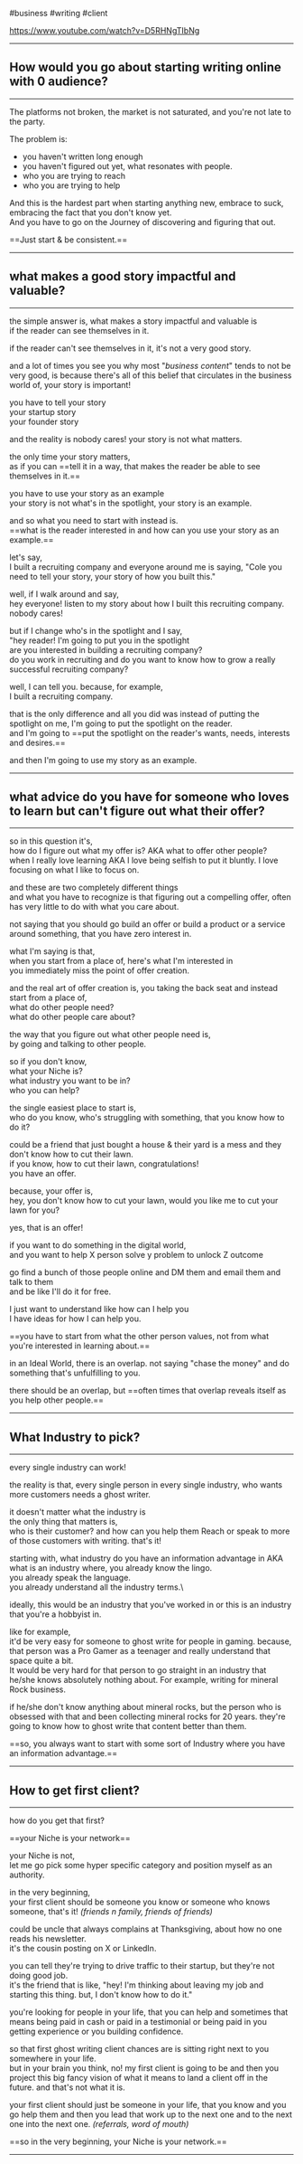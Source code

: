 #business #writing #client

https://www.youtube.com/watch?v=D5RHNgTIbNg

---

## How would you go about starting writing online with 0 audience?
---
The platforms not broken, the market is not saturated, and you're not late to the party.

The problem is:
- you haven't written long enough
- you haven't figured out yet, what resonates with people.
- who you are trying to reach
- who you are trying to help

And this is the hardest part when starting anything new, embrace to suck, embracing the fact that you don't know yet.\
And you have to go on the Journey of discovering and figuring that out.

==Just start & be consistent.==

---
## what makes a good story impactful and valuable?
---
the simple answer is, what makes a story impactful and valuable is\
if the reader can see themselves in it.

if the reader can't see themselves in it, it's not a very good story.

and a lot of times you see you why most "*business content*" tends to not be very good, is because there's all of this belief that circulates in the business world of, your story is important!

you have to tell your story\
your startup story\
your founder story

and the reality is nobody cares! your story is not what matters.

the only time your story matters,\
as if you can ==tell it in a way, that makes the reader be able to see themselves in it.==

you have to use your story as an example\
your story is not what's in the spotlight, your story is an example.

and so what you need to start with instead is.\
==what is the reader interested in and how can you use your story as an example.==

let's say,\
I built a recruiting company and everyone around me is saying, "Cole you need to tell your story, your story of how you built this."

well, if I walk around and say,\
hey everyone! listen to my story about how I built this recruiting company.\
nobody cares!

but if I change who's in the spotlight and I say,\
"hey reader! I'm going to put you in the spotlight\
are you interested in building a recruiting company?\
do you work in recruiting and do you want to know how to grow a really successful recruiting company?

well, I can tell you. because, for example,\
I built a recruiting company.

that is the only difference and all you did was instead of putting the spotlight on me, I'm going to put the spotlight on the reader.\
and I'm going to ==put the spotlight on the reader's wants, needs, interests and desires.==

and then I'm going to use my story as an example.

---
## what advice do you have for someone who loves to learn but can't figure out what their offer?
---

so in this question it's,\
how do I figure out what my offer is? AKA what to offer other people?\
when I really love learning AKA I love being selfish to put it bluntly. I love focusing on what I like to focus on.

and these are two completely different things\
and what you have to recognize is that figuring out a compelling offer, often has very little to do with what you care about.

not saying that you should go build an offer or build a product or a service around something, that you have zero interest in.

what I'm saying is that,\
when you start from a place of, here's what I'm interested in\
you immediately miss the point of offer creation.

and the real art of offer creation is, you taking the back seat and instead start from a place of,\
what do other people need?\
what do other people care about?

the way that you figure out what other people need is,\
by going and talking to other people.

so if you don't know,\
what your Niche is?\
what industry you want to be in?\
who you can help?

the single easiest place to start is,\
who do you know, who's struggling with something, that you know how to do it?

could be a friend that just bought a house & their yard is a mess and they don't know how to cut their lawn.\
if you know, how to cut their lawn, congratulations!\
you have an offer.

because, your offer is,\
hey, you don't know how to cut your lawn, would you like me to cut your lawn for you?

yes, that is an offer! 

if you want to do something in the digital world,\
and you want to help X person solve y problem to unlock Z outcome

go find a bunch of those people online and DM them and email them and talk to them\
and be like I'll do it for free.

I just want to understand like how can I help you\
I have ideas for how I can help you.

==you have to start from what the other person values, not from what you're interested in learning about.==

in an Ideal World, there is an overlap. not saying "chase the money" and do something that's unfulfilling to you.

there should be an overlap, but ==often times that overlap reveals itself as you help other people.==


---
## What Industry to pick?
---
every single industry can work!

the reality is that, every single person in every single industry, who wants more customers needs a ghost writer.

it doesn't matter what the industry is\
the only thing that matters is,\
who is their customer? and how can you help them Reach or speak to more of
those customers with writing. that's it!

starting with, what industry do you have an information advantage in AKA\
what is an industry where,
you already know the lingo.\
you already speak the language.\
you already understand all the industry terms.\

ideally, this would be an industry that you've worked in or this is an industry that you're a hobbyist in.

like for example,\
it'd be very easy for someone to ghost write for people in gaming. because, that person was a Pro Gamer as a teenager and really understand that space quite a bit.\
It would be very hard for that person to go straight in an industry that he/she knows absolutely nothing about. For example, writing for mineral Rock business.

if he/she don't know anything about mineral rocks, but the person who is obsessed with that and been collecting mineral rocks for 20 years. they're going to know how to ghost write that content better than them.

==so, you always want to start with some sort of Industry where you have an information advantage.==


---
## How to get first client?
---
how do you get that first?

==your Niche is your network==

your Niche is not,\
let me go pick some hyper specific category and position myself as an authority.

in the very beginning,\
your first client should be someone you know or someone who knows someone, that's it! *(friends n family, friends of friends)*

could be uncle that always complains at Thanksgiving, about how no one reads his newsletter.\
it's the cousin posting on X or LinkedIn.

you can tell they're trying to drive traffic to their startup, but they're not doing good job.\
it's the friend that is like, "hey! I'm thinking about leaving my job and starting this thing. but, I don't know how to do it."

you're looking for people in your life, that you can help and sometimes that means being paid in cash or paid in a testimonial or being paid in you getting experience or you building confidence.

so that first ghost writing client chances are is sitting right next to you somewhere in your life.\
but in your brain you think,
no! my first client is going to be and then you project this big fancy vision of what it means to land a client off in the future. and that's not what it is.

your first client should just be someone in your life, that you know and you go help them and then you lead that work up to the next one and to the next one into the next one. *(referrals, word of mouth)*

==so in the very beginning, your Niche is your network.==

---